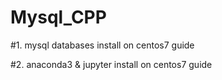 # Mysql_CPP

#1. mysql databases install on centos7 guide

#2. anaconda3 & jupyter install on centos7 guide
